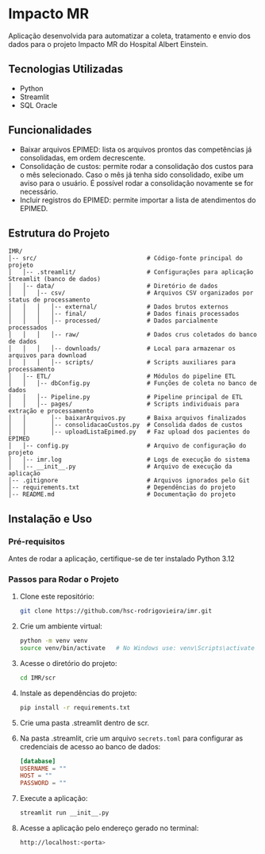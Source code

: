 # Impacto MR

Aplicação desenvolvida para automatizar a coleta, tratamento e envio dos dados para o projeto Impacto MR do Hospital Albert Einstein.

## Tecnologias Utilizadas
- Python
- Streamlit
- SQL Oracle

## Funcionalidades

- Baixar arquivos EPIMED: lista os arquivos prontos das competências já consolidadas, em ordem decrescente.
- Consolidação de custos: permite rodar a consolidação dos custos para o mês selecionado. Caso o mês já tenha sido consolidado, exibe um aviso para o usuário. É possível rodar a consolidação novamente se for necessário.
- Incluir registros do EPIMED: permite importar a lista de atendimentos do EPIMED.

## Estrutura do Projeto
```plaintext
IMR/
│-- src/                               # Código-fonte principal do projeto
│   │-- .streamlit/                    # Configurações para aplicação Streamlit (banco de dados)
│   │-- data/                          # Diretório de dados
│   │   │-- csv/                       # Arquivos CSV organizados por status de processamento
│   │   │   │-- external/              # Dados brutos externos
│   │   │   │-- final/                 # Dados finais processados
│   │   │   │-- processed/             # Dados parcialmente processados
│   │   │   │-- raw/                   # Dados crus coletados do banco de dados
│   │   │   │-- downloads/             # Local para armazenar os arquivos para download
│   │   │   │-- scripts/               # Scripts auxiliares para processamento
│   │-- ETL/                           # Módulos do pipeline ETL
│   │   │-- dbConfig.py                # Funções de coleta no banco de dados
│   │   │-- Pipeline.py                # Pipeline principal de ETL
│   │   │-- pages/                     # Scripts individuais para extração e processamento
│   │       │-- baixarArquivos.py      # Baixa arquivos finalizados
│   │       │-- consolidacaoCustos.py  # Consolida dados de custos
│   │       │-- uploadListaEpimed.py   # Faz upload dos pacientes do EPIMED
│   │-- config.py                      # Arquivo de configuração do projeto
│   │-- imr.log                        # Logs de execução do sistema
│   │-- __init__.py                    # Arquivo de execução da aplicação
│-- .gitignore                         # Arquivos ignorados pelo Git
│-- requirements.txt                   # Dependências do projeto
│-- README.md                          # Documentação do projeto
```

## Instalação e Uso

### Pré-requisitos

Antes de rodar a aplicação, certifique-se de ter instalado Python 3.12

### Passos para Rodar o Projeto

1. Clone este repositório:
   ```bash
   git clone https://github.com/hsc-rodrigovieira/imr.git
   ```

2. Crie um ambiente virtual:
   ```bash
   python -m venv venv
   source venv/bin/activate   # No Windows use: venv\Scripts\activate
   ```

3. Acesse o diretório do projeto:
   ```bash
   cd IMR/scr
   ```

4. Instale as dependências do projeto:
    ```bash
    pip install -r requirements.txt
    ```

5. Crie uma pasta .streamlit dentro de scr.

6. Na pasta .streamlit, crie um arquivo ```secrets.toml``` para configurar as credenciais de acesso ao banco de dados:
    ```toml
    [database]
    USERNAME = ""
    HOST = ""
    PASSWORD = ""
    ```

7. Execute a aplicação:
    ```bash
    streamlit run __init__.py
    ```

6. Acesse a aplicação pelo endereço gerado no terminal:
    ```bash
    http://localhost:<porta>
    ```